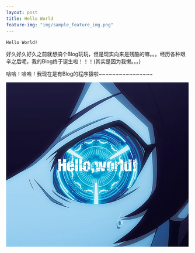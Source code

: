 ```yaml
---
layout: post
title: Hello World
feature-img: "img/sample_feature_img.png"
---
```

`Hello World!`

好久好久好久之前就想搞个Blog玩玩，但是现实向来是残酷的嘛。。。经历各种艰辛之后呢，我的Blog终于诞生啦！！！(其实是因为我懒。。。)<br>

哈哈！哈哈！我现在是有Blog的程序猿啦~~~~~~~~~~~~~~~~

![Geometric pattern with fading gradient](/img/hello-world.jpg)